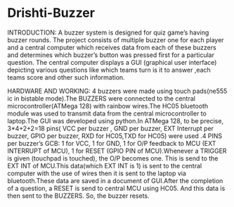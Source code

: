# Drishti-Buzzer
INTRODUCTION:
A buzzer system is designed for quiz game’s having buzzer rounds. The project consists of multiple buzzer one for each player and a central computer which receives data from each of these buzzers and determines which buzzer’s button was pressed first for a particular question. The central computer displays a GUI (graphical user interface) depicting various questions like which teams turn is it to answer ,each teams score and other such information.

HARDWARE AND WORKING:
4 buzzers were made using touch pads(ne555 ic in bistable mode).The BUZZERS were connected to the central microcontroller(ATMega 128) with rainbow wires.The HC05 bluetooth module was used to transmit data from the central microcontroller to laptop.The GUI was developed using python.In ATMega 128, to be precise, 3*4+2+2=18 pins( VCC per buzzer , GND per buzzer, EXT Interrupt per buzzer, GPIO per buzzer, RXD for HC05,TXD for HC05) were used .4 PINS per buzzer’s GCB: 1 for VCC, 1 for GND, 1 for O/P feedback to MCU (EXT INTERRUPT of MCU), 1 for RESET (GPIO PIN of MCU).Whenever a TRIGGER is given (touchpad is touched), the O/P becomes one. This is send to the EXT INT of MCU.This data(which EXT INT is 1) is sent to the central computer with the use of wires then it is sent to the laptop via bluetooth.These data are saved in a document of GUI.After the completion of a question, a RESET is send to central MCU using HC05. And this data is then sent to the BUZZERS. So, the buzzer resets.
